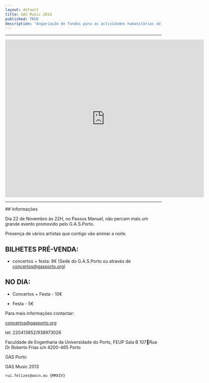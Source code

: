 ```yaml
---
layout: default
title: GAS Music 2014
published: TRUE
description: "Angariação de fundos para as actividades humanitárias do GAS Porto"
---
```

<!--2014-11-6-gas-music-2014.md-->

<hr>
<iframe src="https://docs.google.com/a/oocn.eu/presentation/d/1WVYtxKtwbsfPMEligl_rz5UNYLxPi29DJ_ib-CCBZ3c/embed?start=true&loop=true&delayms=5000" frameborder="0" width="640" height="509" allowfullscreen="true" mozallowfullscreen="true" webkitallowfullscreen="true"></iframe>
<hr>
## Informações

Dia 22 de Novembro às 22H, no Passos Manuel, não percam mais um grande evento promovido pelo G.A.S.Porto.

Presença de vários artistas que contigo vão animar a noite.

## BILHETES PRÉ-VENDA:

- concertos + festa: 8€ (Sede do G.A.S.Porto ou através de concertos@gasporto.org)

## NO DIA:

- Concertos + Festa - 10€

- Festa - 5€

Para mais informações contactar:

concertos@gasporto.org

tel: 220413852/938973026

Faculdade de Engenharia da Universidade do Porto, FEUP Sala B 107Rua Dr Roberto Frias s/n 4200-465 Porto

GAS Porto

GAS Music 2013












































```
rui.felizes@oocn.eu {MMXIV}
```


